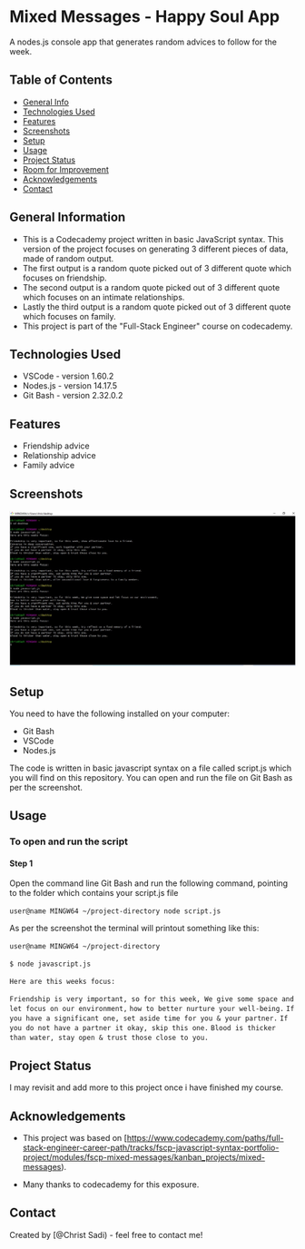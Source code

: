 # Mixed Messages - Happy Soul App

A nodes.js console app that generates random advices to follow for the week.

## Table of Contents

- [General Info](#general-information)
- [Technologies Used](#technologies-used)
- [Features](#features)
- [Screenshots](#screenshots)
- [Setup](#setup)
- [Usage](#usage)
- [Project Status](#project-status)
- [Room for Improvement](#room-for-improvement)
- [Acknowledgements](#acknowledgements)
- [Contact](#contact)
<!-- * [License](#license) -->

## General Information

- This is a Codecademy project written in basic JavaScript syntax. This version of the project focuses on generating 3 different pieces of data, made of random output.
- The first output is a random quote picked out of 3 different quote which focuses on friendship.
- The second output is a random quote picked out of 3 different quote which focuses on an intimate relationships.
- Lastly the third output is a random quote picked out of 3 different quote which focuses on family.
- This project is part of the "Full-Stack Engineer" course on codecademy.
<!-- You don't have to answer all the questions - just the ones relevant to your project. -->

## Technologies Used

- VSCode - version 1.60.2
- Nodes.js - version 14.17.5
- Git Bash - version 2.32.0.2

## Features

- Friendship advice
- Relationship advice
- Family advice

## Screenshots

![Example screenshot](./img/screenshot.jpg)

## Setup

You need to have the following installed on your computer:

- Git Bash
- VSCode
- Nodes.js

The code is written in basic javascript syntax on a file called script.js which you will find on this repository.
You can open and run the file on Git Bash as per the screenshot.

## Usage

### To open and run the script

#### Step 1

Open the command line Git Bash and run the following command, pointing to the folder which contains your script.js file

`user@name MINGW64 ~/project-directory node script.js`

As per the screenshot the terminal will printout something like this:

`user@name MINGW64 ~/project-directory`

`$ node javascript.js`

`Here are this weeks focus:`

`Friendship is very important, so for this week, We give some space and let focus on our environment,`
`how to better nurture your well-being.`
`If you have a significant one, set aside time for you & your partner.`
`If you do not have a partner it okay, skip this one.`
`Blood is thicker than water, stay open & trust those close to you.`

## Project Status

I may revisit and add more to this project once i have finished my course.

## Acknowledgements

- This project was based on [<https://www.codecademy.com/paths/full-stack-engineer-career-path/tracks/fscp-javascript-syntax-portfolio-project/modules/fscp-mixed-messages/kanban_projects/mixed-messages>).

- Many thanks to codecademy for this exposure.

## Contact

Created by [@Christ Sadi) - feel free to contact me!
